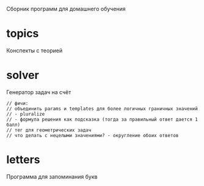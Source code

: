 Сборник программ для домашнего обучения

# topics

Конспекты с теорией

# solver

Генератор задач на счёт

    // фичи:
    // объединить params и templates для более логичных граничных значений
    // - pluralize
    // - формула решения как подсказка (тогда за правильный ответ дается 1 балл)
    // тег для геометрических задач
    // что делать с нецелыми значениями? - округление обоих ответов


# letters

Программа для запоминания букв